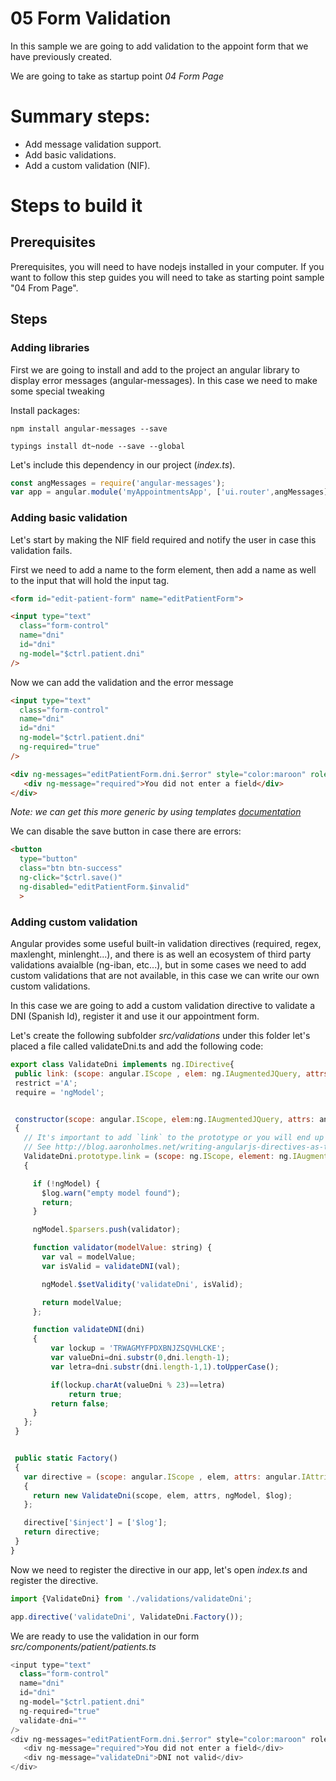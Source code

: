 # 05 Form Validation

In this sample we are going to add validation to the appoint form that we have
previously created.

We are going to take as startup point _04 Form Page_

# Summary steps:

- Add message validation support.
- Add basic validations.
- Add a custom validation (NIF).

# Steps to build it

## Prerequisites

Prerequisites, you will need to have nodejs installed in your computer. If you want
to follow this step guides you will need to take as starting point sample "04 From Page".

## Steps

### Adding libraries

First we are going to install and add to the project an angular library to
display error messages (angular-messages). In this case we need to make some special
tweaking

Install packages:


```
npm install angular-messages --save
```

```
typings install dt~node --save --global
```


Let's include this dependency in our project (_index.ts_).


```javascript
const angMessages = require('angular-messages');
var app = angular.module('myAppointmentsApp', ['ui.router',angMessages]).config(routing);
```



### Adding basic validation

Let's start by making the NIF field required and notify the user in case this
validation fails.

First we need to add a name to the form element, then add a name as well to
the input that will hold the input tag.

```html
<form id="edit-patient-form" name="editPatientForm">
```

```html
<input type="text"
  class="form-control"
  name="dni"
  id="dni"
  ng-model="$ctrl.patient.dni"
/>

```

Now we can add the validation and the error message

```html
<input type="text"
  class="form-control"
  name="dni"
  id="dni"
  ng-model="$ctrl.patient.dni"
  ng-required="true"
/>

<div ng-messages="editPatientForm.dni.$error" style="color:maroon" role="alert">
   <div ng-message="required">You did not enter a field</div>
</div>
```

_Note: we can get this more generic by using templates [documentation](https://docs.angularjs.org/api/ngMessages/directive/ngMessages)_

We can disable the save button in case there are errors:

```html
<button
  type="button"
  class="btn btn-success"
  ng-click="$ctrl.save()"
  ng-disabled="editPatientForm.$invalid"
  >
```

### Adding custom validation

Angular provides some useful built-in validation directives
(required, regex, maxlenght, minlenght...), and there is as well an ecosystem of
third party validations avaialble (ng-iban, etc...), but in some cases we need
to add custom validations that are not available, in this case we can write
our own custom validations.

In this case we are going to add a custom validation directive to validate a
DNI (Spanish Id), register it and use it our appointment form.

Let's create the following subfolder _src/validations_ under this folder let's
placed a file called validateDni.ts and add the following code:

```javascript
export class ValidateDni implements ng.IDirective{
 public link: (scope: angular.IScope , elem: ng.IAugmentedJQuery, attrs: angular.IAttributes, ngModel: angular.INgModelController) => void;
 restrict ='A';
 require = 'ngModel';


 constructor(scope: angular.IScope, elem:ng.IAugmentedJQuery, attrs: angular.IAttributes, ngModel: angular.INgModelController, $log:angular.ILogService)
 {
   // It's important to add `link` to the prototype or you will end up with state issues.
   // See http://blog.aaronholmes.net/writing-angularjs-directives-as-typescript-classes/#comment-2111298002 for more information.
   ValidateDni.prototype.link = (scope: ng.IScope, element: ng.IAugmentedJQuery, attrs: ng.IAttributes, ngModel: angular.INgModelController) =>
   {

     if (!ngModel) {
       $log.warn("empty model found");
       return;
     }

     ngModel.$parsers.push(validator);

     function validator(modelValue: string) {
       var val = modelValue;
       var isValid = validateDNI(val);

       ngModel.$setValidity('validateDni', isValid);

       return modelValue;
     };

     function validateDNI(dni)
     {
         var lockup = 'TRWAGMYFPDXBNJZSQVHLCKE';
         var valueDni=dni.substr(0,dni.length-1);
         var letra=dni.substr(dni.length-1,1).toUpperCase();

         if(lockup.charAt(valueDni % 23)==letra)
             return true;
         return false;
     }
   };
 }


 public static Factory()
 {
   var directive = (scope: angular.IScope , elem, attrs: angular.IAttributes, ngModel: angular.INgModelController,$log:angular.ILogService) =>
   {
     return new ValidateDni(scope, elem, attrs, ngModel, $log);
   };

   directive['$inject'] = ['$log'];
   return directive;
 }
}
```

Now we need to register the directive in our app, let's open _index.ts_ and
register the directive.

```javascript
import {ValidateDni} from './validations/validateDni';
```


```javascript
app.directive('validateDni', ValidateDni.Factory());

```

We are ready to use the validation in our form
_src/components/patient/patients.ts_

```javascript
<input type="text"
  class="form-control"
  name="dni"
  id="dni"
  ng-model="$ctrl.patient.dni"
  ng-required="true"
  validate-dni=""
/>
<div ng-messages="editPatientForm.dni.$error" style="color:maroon" role="alert">
   <div ng-message="required">You did not enter a field</div>
   <div ng-message="validateDni">DNI not valid</div>
</div>
```
